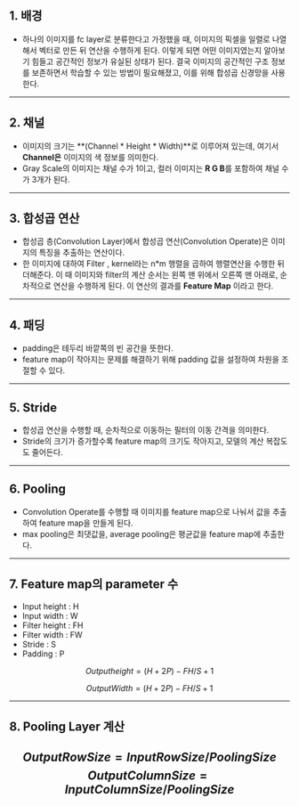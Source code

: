 ## 1. 배경

- 하나의 이미지를 fc layer로 분류한다고 가정했을 때, 이미지의 픽셀을 일렬로 나열해서 벡터로 만든 뒤 연산을 수행하게 된다. 이렇게 되면 어떤 이미지였는지 알아보기 힘들고 공간적인 정보가 유실된 상태가 된다. 결국 이미지의 공간적인 구조 정보를 보존하면서 학습할 수 있는 방법이 필요해졌고, 이를 위해 합성곱 신경망을 사용한다.

---

## 2. 채널

- 이미지의 크기는 **(Channel * Height * Width)**로 이루어져 있는데, 여기서 **Channel은** 이미지의 색 정보를 의미한다.
- Gray Scale의 이미지는 채널 수가 1이고, 컬러 이미지는 **R G B**를 포함하여 채널 수가 3개가 된다.

---

## 3. 합성곱 연산

- 합성곱 층(Convolution Layer)에서 합성곱 연산(Convolution Operate)은 이미지의 특징을 추출하는 연산이다.
- 한 이미지에 대하여 Filter , kernel라는 n*m 행렬을 곱하여 행렬연산을 수행한 뒤 더해준다. 이 때 이미지와 filter의 계산 순서는 왼쪽 맨 위에서 오른쪽 맨 아래로, 순차적으로 연산을 수행하게 된다. 이 연산의 결과를 **Feature Map** 이라고 한다.

---

## 4. 패딩

- padding은 테두리 바깥쪽의 빈 공간을 뜻한다.
- feature map이 작아지는 문제를 해결하기 위해 padding 값을 설정하여 차원을 조절할 수 있다.

---

## 5. Stride

- 합성곱 연산을 수행할 때, 순차적으로 이동하는 필터의 이동 간격을 의미한다.
- Stride의 크기가 증가할수록 feature map의 크기도 작아지고, 모델의 계산 복잡도도 줄어든다.

---

## 6. Pooling

- Convolution Operate를 수행할 때 이미지를 feature map으로 나눠서 값을 추출하여 feature map을 만들게 된다.
- max pooling은 최댓값을, average pooling은 평균값을 feature map에 추출한다.

---

## 7. Feature map의 parameter 수

- Input height : H
- Input width : W
- Filter height : FH
- Filter width : FW
- Stride : S
- Padding : P

$$ Output height = {(H + 2P) - FH} /S + 1 $$

$$ OutputWidth = {(H + 2P) - FH} /S + 1 $$

---
## 8. Pooling Layer 계산
$$ OutputRowSize = InputRowSize / PoolingSize $$
$$ OutputColumnSize = InputColumnSize / PoolingSize $$
---
